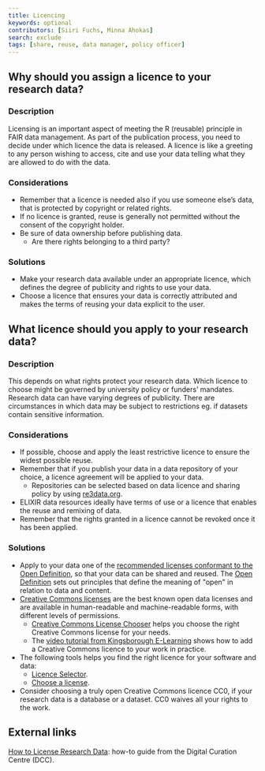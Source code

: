 ```yaml
---
title: Licencing
keywords: optional
contributors: [Siiri Fuchs, Minna Ahokas]
search: exclude
tags: [share, reuse, data manager, policy officer]
---
```


## Why should you assign a licence to your research data?
 
### Description 
Licensing is an important aspect of meeting the R (reusable) principle in FAIR data management. As part of the publication process, you need to decide under which licence the data is released. A licence is like a greeting to any person wishing to access, cite and use your data telling what they are allowed to do with the data.

### Considerations
* Remember that a licence is needed also if you use someone else’s data, that is protected by copyright or related rights.
* If no licence is granted, reuse is generally not permitted without the consent of the copyright holder.
* Be sure of data ownership before publishing data. 
  * Are there rights belonging to a third party?

### Solutions
* Make your research data available under an appropriate licence, which defines the degree of publicity and rights to use your data.
* Choose a licence that ensures your data is correctly attributed and makes the terms of reusing your data explicit to the user.

<!-- ## Related topics -->




## What licence should you apply to your research data?
 
### Description

This depends on what rights protect your research data. Which licence to choose might be governed by university policy or funders’ mandates. Research data can have varying degrees of publicity. There are circumstances in which data may be subject to restrictions eg. if datasets contain sensitive information. 

### Considerations

* If possible, choose and apply the least restrictive licence to ensure the widest possible reuse.
* Remember that if you publish your data in a data repository of your choice, a licence agreement will be applied to your data.
  * Repositories can be selected based on data licence and sharing policy by using [re3data.org](https://www.re3data.org/).
* ELIXIR data resources ideally have terms of use or a licence that enables the reuse and remixing of data.
* Remember that the rights granted in a licence cannot be revoked once it has been applied.

### Solutions
* Apply to your data one of the [recommended licenses conformant to the Open Definition](https://opendefinition.org/licenses/), so that your data can be shared and reused. The [Open Definition](https://opendefinition.org/) sets out principles that define the meaning of "open" in relation to data and content.
* [Creative Commons licenses](https://creativecommons.org/licenses/) are the best known open data licenses and are available in human-readable and machine-readable forms, with different levels of permissions.
  * [Creative Commons License Chooser](https://creativecommons.org/choose/) helps you choose the right Creative Commons license for your needs.
  * The [video tutorial from Kingsborough E-Learning](https://www.youtube.com/watch?v=5QxkuuiZwRU) shows how to add a Creative Commons licence to your work in practice.
* The following tools helps you find the right licence for your software and data:
  * [Licence Selector](https://ufal.github.io/public-license-selector/).
  * [Choose a license](https://choosealicense.com).
* Consider choosing a truly open Creative Commons licence CC0, if your research data is a database or a dataset. CC0 waives all your rights to the work.


## External links
[How to License Research Data](https://www.dcc.ac.uk/guidance/how-guides/license-research-data): how-to guide from the Digital Curation Centre (DCC).
